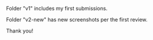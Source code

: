 Folder "v1" includes my first submissions.

Folder "v2-new" has new screenshots per the first review.

Thank you!
